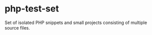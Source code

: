 # php-test-set
Set of isolated PHP snippets and small projects consisting of multiple source files.

